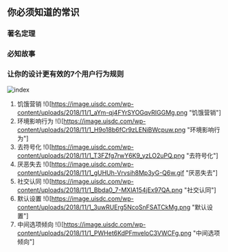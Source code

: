 ## 你必须知道的常识


### 著名定理



### 必知故事



### 让你的设计更有效的7个用户行为规则
![index](http://image.woshipm.com/wp-files/2018/11/e8PttjCniRsSywbDm58v.jpg "index")

1. 饥饿营销
!()[https://image.uisdc.com/wp-content/uploads/2018/11/1_aYm-qj4FYrSYOGqvRIGGMg.png "饥饿营销"]
2. 环境影响行为
!()[https://image.uisdc.com/wp-content/uploads/2018/11/1_H9o18b6fCr9zLENiBWcpuw.png "环境影响行为"]
3. 去符号化
!()[https://image.uisdc.com/wp-content/uploads/2018/11/1_T3FZfg7rwY6K9_yzLO2uPQ.png "去符号化"]
4. 厌恶失去
!()[https://image.uisdc.com/wp-content/uploads/2018/11/1_gUHUh-Vrvsih8Mp3yG-Q6w.gif "厌恶失去"]
5. 社交认同
!()[https://image.uisdc.com/wp-content/uploads/2018/11/1_Bbda0_7-MXlA154jEx97QA.png "社交认同"]
6. 默认设置
!()[https://image.uisdc.com/wp-content/uploads/2018/11/1_3uwRUErg5NcoSnFSATCkMg.png "默认设置"]
7. 中间选项倾向
!()[https://image.uisdc.com/wp-content/uploads/2018/11/1_PWHet6KdPFmveloC3VWCFg.png "中间选项倾向"]



